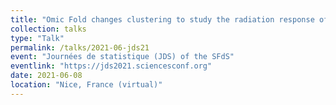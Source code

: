 ```yaml
---
title: "Omic Fold changes clustering to study the radiation response of endothelial cells"
collection: talks
type: "Talk"
permalink: /talks/2021-06-jds21
event: "Journées de statistique (JDS) of the SFdS"
eventlink: "https://jds2021.sciencesconf.org"
date: 2021-06-08
location: "Nice, France (virtual)"
---
```

